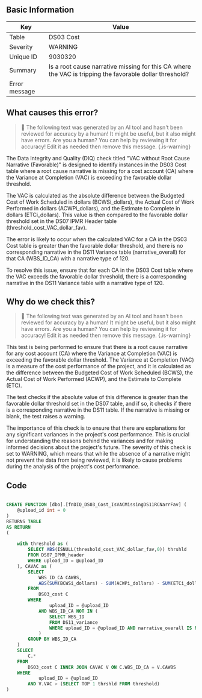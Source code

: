 ## Basic Information
| Key         | Value          |
|-------------|----------------|
| Table       | DS03 Cost |
| Severity    | WARNING |
| Unique ID   | 9030320   |
| Summary     | Is a root cause narrative missing for this CA where the VAC is tripping the favorable dollar threshold? |
| Error message | |BCWSi_dollars - ACWPi_dollars - ETCi_dollars|) > |DS07.threshold_cost_VAC_dollar_fav| & DS11.narrative_overall is missing or blank where DS11.narrative_type = 120 (by DS03.WBS_ID_CA & DS11.WBS_ID). |

## What causes this error?

> :robot: The following text was generated by an AI tool and hasn't been reviewed for accuracy by a human! It might be useful, but it also might have errors. Are you a human? You can help by reviewing it for accuracy! Edit it as needed then remove this message.
{.is-warning}

The Data Integrity and Quality (DIQ) check titled "VAC without Root Cause Narrative (Favorable)" is designed to identify instances in the DS03 Cost table where a root cause narrative is missing for a cost account (CA) where the Variance at Completion (VAC) is exceeding the favorable dollar threshold. 

The VAC is calculated as the absolute difference between the Budgeted Cost of Work Scheduled in dollars (BCWSi_dollars), the Actual Cost of Work Performed in dollars (ACWPi_dollars), and the Estimate to Complete in dollars (ETCi_dollars). This value is then compared to the favorable dollar threshold set in the DS07 IPMR Header table (threshold_cost_VAC_dollar_fav).

The error is likely to occur when the calculated VAC for a CA in the DS03 Cost table is greater than the favorable dollar threshold, and there is no corresponding narrative in the DS11 Variance table (narrative_overall) for that CA (WBS_ID_CA) with a narrative type of 120. 

To resolve this issue, ensure that for each CA in the DS03 Cost table where the VAC exceeds the favorable dollar threshold, there is a corresponding narrative in the DS11 Variance table with a narrative type of 120.
## Why do we check this?

> :robot: The following text was generated by an AI tool and hasn't been reviewed for accuracy by a human! It might be useful, but it also might have errors. Are you a human? You can help by reviewing it for accuracy! Edit it as needed then remove this message.
{.is-warning}

This test is being performed to ensure that there is a root cause narrative for any cost account (CA) where the Variance at Completion (VAC) is exceeding the favorable dollar threshold. The Variance at Completion (VAC) is a measure of the cost performance of the project, and it is calculated as the difference between the Budgeted Cost of Work Scheduled (BCWS), the Actual Cost of Work Performed (ACWP), and the Estimate to Complete (ETC). 

The test checks if the absolute value of this difference is greater than the favorable dollar threshold set in the DS07 table, and if so, it checks if there is a corresponding narrative in the DS11 table. If the narrative is missing or blank, the test raises a warning.

The importance of this check is to ensure that there are explanations for any significant variances in the project's cost performance. This is crucial for understanding the reasons behind the variances and for making informed decisions about the project's future. The severity of this check is set to WARNING, which means that while the absence of a narrative might not prevent the data from being reviewed, it is likely to cause problems during the analysis of the project's cost performance.
## Code

```sql

CREATE FUNCTION [dbo].[fnDIQ_DS03_Cost_IsVACMissingDS11RCNarrFav] (
	@upload_id int = 0
)
RETURNS TABLE
AS RETURN
(
	
	with threshold as (
		SELECT ABS(ISNULL(threshold_cost_VAC_dollar_fav,0)) thrshld
		FROM DS07_IPMR_header 
		WHERE upload_ID = @upload_ID
	), CAVAC as (
		SELECT 
			WBS_ID_CA CAWBS, 
			ABS(SUM(BCWSi_dollars) - SUM(ACWPi_dollars) - SUM(ETCi_dollars)) VAC
		FROM 
			DS03_cost C
		WHERE 
				upload_ID = @upload_ID
			AND WBS_ID_CA NOT IN (
				SELECT WBS_ID 
				FROM DS11_variance
				WHERE upload_ID = @upload_ID AND narrative_overall IS NOT NULL AND narrative_type = 120
			)
		GROUP BY WBS_ID_CA
	)
	SELECT 
		C.*
	FROM
		DS03_cost C INNER JOIN CAVAC V ON C.WBS_ID_CA = V.CAWBS
	WHERE
			upload_ID = @upload_ID
		AND V.VAC > (SELECT TOP 1 thrshld FROM threshold)
)
```
